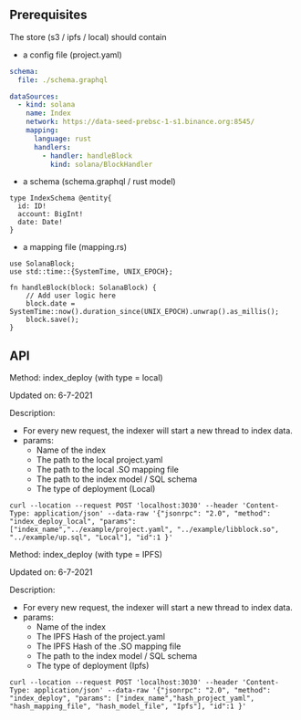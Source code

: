 ## Prerequisites
The store (s3 / ipfs / local) should contain 
- a config file (project.yaml)

```yaml
schema:
  file: ./schema.graphql

dataSources:
  - kind: solana
    name: Index
    network: https://data-seed-prebsc-1-s1.binance.org:8545/
    mapping:
      language: rust
      handlers:
        - handler: handleBlock
          kind: solana/BlockHandler
```

- a schema (schema.graphql / rust model)
```
type IndexSchema @entity{
  id: ID!
  account: BigInt!
  date: Date!
}
```

- a mapping file (mapping.rs)
```
use SolanaBlock;
use std::time::{SystemTime, UNIX_EPOCH};

fn handleBlock(block: SolanaBlock) {
    // Add user logic here
    block.date = SystemTime::now().duration_since(UNIX_EPOCH).unwrap().as_millis();
    block.save();
}

```

## API

Method: index_deploy (with type = local)

Updated on: 6-7-2021

Description: 
- For every new request, the indexer will start a new thread to index data.
- params: 
  - Name of the index
  - The path to the local project.yaml
  - The path to the local .SO mapping file
  - The path to the index model / SQL schema
  - The type of deployment (Local)

```http request
curl --location --request POST 'localhost:3030' --header 'Content-Type: application/json' --data-raw '{"jsonrpc": "2.0", "method": "index_deploy_local", "params": ["index_name","../example/project.yaml", "../example/libblock.so", "../example/up.sql", "Local"], "id":1 }'
```

Method: index_deploy (with type = IPFS)

Updated on: 6-7-2021 

Description:
- For every new request, the indexer will start a new thread to index data.
- params:
  - Name of the index
  - The IPFS Hash of the project.yaml
  - The IPFS Hash of the .SO mapping file
  - The path to the index model / SQL schema
  - The type of deployment (Ipfs)

```http request
curl --location --request POST 'localhost:3030' --header 'Content-Type: application/json' --data-raw '{"jsonrpc": "2.0", "method": "index_deploy", "params": ["index_name","hash_project_yaml", "hash_mapping_file", "hash_model_file", "Ipfs"], "id":1 }'
```